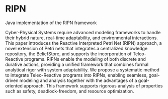 # RIPN
Java implementation of the RIPN framework

Cyber-Physical Systems require advanced modeling frameworks to handle their hybrid nature, real-time adaptability, and environmental interactions. This paper introduces the Reactive Interpreted Petri Net (RIPN) approach, a novel extension of Petri nets that integrates a centralized knowledge repository, the BeliefStore, and supports the incorporation of Teleo-Reactive programs. RIPNs enable the modeling of both discrete and durative actions, providing a unified framework that combines formal analytical rigor with system adaptability. We propose a systematic method to integrate Teleo-Reactive programs into RIPNs, enabling seamless, goal-driven modeling and analysis together with the advantages of a goal-oriented approach. This framework supports rigorous analysis of properties such as safety, deadlock-freedom, and resource optimization. 


